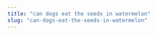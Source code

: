 ```yaml
---
title: "can dogs eat the seeds in watermelon"
slug: "can-dogs-eat-the-seeds-in-watermelon"
---
```


